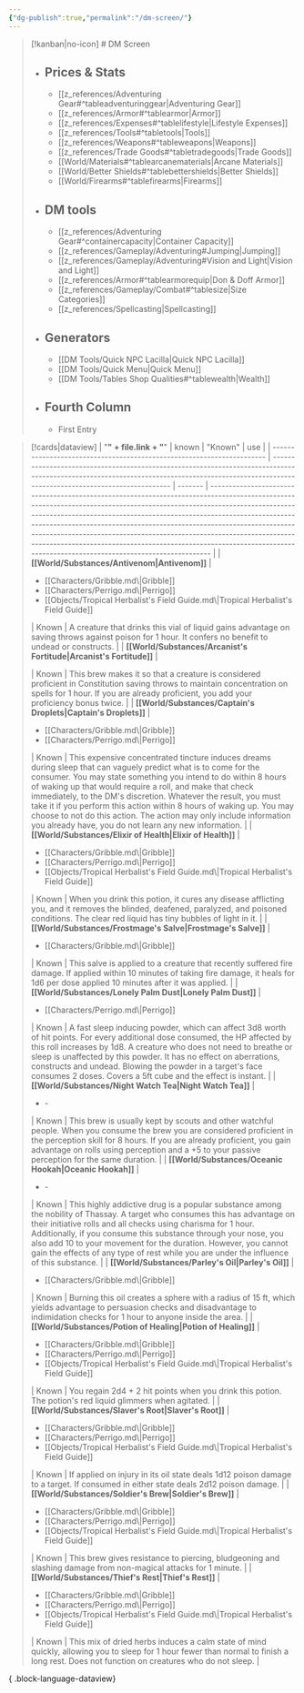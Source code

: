```yaml
---
{"dg-publish":true,"permalink":"/dm-screen/"}
---
```



> [!kanban|no-icon] # DM Screen
> - ## Prices & Stats
> 	- [[z_references/Adventuring Gear#^tableadventuringgear\|Adventuring Gear]]
> 	- [[z_references/Armor#^tablearmor\|Armor]]
> 	- [[z_references/Expenses#^tablelifestyle\|Lifestyle Expenses]]
> 	- [[z_references/Tools#^tabletools\|Tools]]
> 	- [[z_references/Weapons#^tableweapons\|Weapons]]
> 	- [[z_references/Trade Goods#^tabletradegoods\|Trade Goods]]
> 	- [[World/Materials#^tablearcanematerials\|Arcane Materials]]
> 	- [[World/Better Shields#^tablebettershields\|Better Shields]]
> 	- [[World/Firearms#^tablefirearms\|Firearms]]
> - ## DM tools
> 	- [[z_references/Adventuring Gear#^containercapacity\|Container Capacity]]
> 	- [[z_references/Gameplay/Adventuring#Jumping\|Jumping]]
> 	- [[z_references/Gameplay/Adventuring#Vision and Light\|Vision and Light]]
> 	- [[z_references/Armor#^tablearmorequip\|Don & Doff Armor]]
> 	- [[z_references/Gameplay/Combat#^tablesize\|Size Categories]]
> 	- [[z_references/Spellcasting\|Spellcasting]]
> - ## Generators
> 	- [[DM Tools/Quick NPC Lacilla\|Quick NPC Lacilla]]
> 	- [[DM Tools/Quick Menu\|Quick Menu]]
> 	- [[DM Tools/Tables Shop Qualities#^tablewealth\|Wealth]]
> - ## Fourth Column
> 	- First Entry


> [!cards|dataview]
>  | "**" + file.link + "**"                                                | known                                                                                                                                                                                        | "Known" | use                                                                                                                                                                                                                                                                                                                                                                                                                                                                                                                      |
> | ---------------------------------------------------------------------- | -------------------------------------------------------------------------------------------------------------------------------------------------------------------------------------------- | ------- | ------------------------------------------------------------------------------------------------------------------------------------------------------------------------------------------------------------------------------------------------------------------------------------------------------------------------------------------------------------------------------------------------------------------------------------------------------------------------------------------------------------------------ |
> | **[[World/Substances/Antivenom\|Antivenom]]**                       | <ul><li>[[Characters/Gribble.md\\|Gribble]]</li><li>[[Characters/Perrigo.md\\|Perrigo]]</li><li>[[Objects/Tropical Herbalist's Field Guide.md\\|Tropical Herbalist's Field Guide]]</li></ul> | Known   | A creature that drinks this vial of liquid gains advantage on saving throws against poison for 1 hour. It confers no benefit to undead or constructs.                                                                                                                                                                                                                                                                                                                                                                    |
> | **[[World/Substances/Arcanist's Fortitude\|Arcanist's Fortitude]]** | <ul></ul>                                                                                                                                                                                    | Known   | This brew makes it so that a creature is considered proficient in Constitution saving throws to maintain concentration on spells for 1 hour. If you are already proficient, you add your proficiency bonus twice.                                                                                                                                                                                                                                                                                                        |
> | **[[World/Substances/Captain's Droplets\|Captain's Droplets]]**     | <ul><li>[[Characters/Gribble.md\\|Gribble]]</li><li>[[Characters/Perrigo.md\\|Perrigo]]</li></ul>                                                                                            | Known   | This expensive concentrated tincture induces dreams during sleep that can vaguely predict what is to come for the consumer. You may state something you intend to do within 8 hours of waking up that would require a roll, and make that check immediately, to the DM's discretion. Whatever the result, you must take it if you perform this action within 8 hours of waking up. You may choose to not do this action. The action may only include information you already have, you do not learn any new information. |
> | **[[World/Substances/Elixir of Health\|Elixir of Health]]**         | <ul><li>[[Characters/Gribble.md\\|Gribble]]</li><li>[[Characters/Perrigo.md\\|Perrigo]]</li><li>[[Objects/Tropical Herbalist's Field Guide.md\\|Tropical Herbalist's Field Guide]]</li></ul> | Known   | When you drink this potion, it cures any disease afflicting you, and it removes the blinded, deafened, paralyzed, and poisoned conditions. The clear red liquid has tiny bubbles of light in it.                                                                                                                                                                                                                                                                                                                         |
> | **[[World/Substances/Frostmage's Salve\|Frostmage's Salve]]**       | <ul><li>[[Characters/Gribble.md\\|Gribble]]</li></ul>                                                                                                                                        | Known   | This salve is applied to a creature that recently suffered fire damage. If applied within 10 minutes of taking fire damage, it heals for 1d6 per dose applied 10 minutes after it was applied.                                                                                                                                                                                                                                                                                                                           |
> | **[[World/Substances/Lonely Palm Dust\|Lonely Palm Dust]]**         | <ul><li>[[Characters/Perrigo.md\\|Perrigo]]</li></ul>                                                                                                                                        | Known   | A fast sleep inducing powder, which can affect 3d8 worth of hit points. For every additional dose consumed, the HP affected by this roll increases by 1d8. A creature who does not need to breathe or sleep is unaffected by this powder. It has no effect on aberrations, constructs and undead. Blowing the powder in a target's face consumes 2 doses. Covers a 5ft cube and the effect is instant.                                                                                                                   |
> | **[[World/Substances/Night Watch Tea\|Night Watch Tea]]**           | <ul><li>\-</li></ul>                                                                                                                                                                         | Known   | This brew is usually kept by scouts and other watchful people. When you consume the brew you are considered proficient in the perception skill for 8 hours. If you are already proficient, you gain advantage on rolls using perception and a +5 to your passive perception for the same duration.                                                                                                                                                                                                                       |
> | **[[World/Substances/Oceanic Hookah\|Oceanic Hookah]]**             | <ul><li>\-</li></ul>                                                                                                                                                                         | Known   | This highly addictive drug is a popular substance among the nobility of Thassay. A target who consumes this has advantage on their initiative rolls and all checks using charisma for 1 hour. Additionally, if you consume this substance through your nose, you also add 10 to your movement for the duration. However, you cannot gain the effects of any type of rest while you are under the influence of this substance.                                                                                            |
> | **[[World/Substances/Parley's Oil\|Parley's Oil]]**                 | <ul><li>[[Characters/Gribble.md\\|Gribble]]</li></ul>                                                                                                                                        | Known   | Burning this oil creates a sphere with a radius of 15 ft, which yields advantage to persuasion checks and disadvantage to indimidation checks for 1 hour to anyone inside the area.                                                                                                                                                                                                                                                                                                                                      |
> | **[[World/Substances/Potion of Healing\|Potion of Healing]]**       | <ul><li>[[Characters/Gribble.md\\|Gribble]]</li><li>[[Characters/Perrigo.md\\|Perrigo]]</li><li>[[Objects/Tropical Herbalist's Field Guide.md\\|Tropical Herbalist's Field Guide]]</li></ul> | Known   | You regain 2d4 + 2 hit points when you drink this potion. The potion's red liquid glimmers when agitated.                                                                                                                                                                                                                                                                                                                                                                                                                |
> | **[[World/Substances/Slaver's Root\|Slaver's Root]]**               | <ul><li>[[Characters/Gribble.md\\|Gribble]]</li><li>[[Characters/Perrigo.md\\|Perrigo]]</li><li>[[Objects/Tropical Herbalist's Field Guide.md\\|Tropical Herbalist's Field Guide]]</li></ul> | Known   | If applied on injury in its oil state deals 1d12 poison damage to a target. If consumed in either state deals 2d12 poison damage.                                                                                                                                                                                                                                                                                                                                                                                        |
> | **[[World/Substances/Soldier's Brew\|Soldier's Brew]]**             | <ul><li>[[Characters/Gribble.md\\|Gribble]]</li><li>[[Characters/Perrigo.md\\|Perrigo]]</li><li>[[Objects/Tropical Herbalist's Field Guide.md\\|Tropical Herbalist's Field Guide]]</li></ul> | Known   | This brew gives resistance to piercing, bludgeoning and slashing damage from non-magical attacks for 1 minute.                                                                                                                                                                                                                                                                                                                                                                                                           |
> | **[[World/Substances/Thief's Rest\|Thief's Rest]]**                 | <ul><li>[[Characters/Gribble.md\\|Gribble]]</li><li>[[Characters/Perrigo.md\\|Perrigo]]</li><li>[[Objects/Tropical Herbalist's Field Guide.md\\|Tropical Herbalist's Field Guide]]</li></ul> | Known   | This mix of dried herbs induces a calm state of mind quickly, allowing you to sleep for 1 hour fewer than normal to finish a long rest. Does not function on creatures who do not sleep.                                                                                                                                                                                                                                                                                                                                 |
> 
{ .block-language-dataview}

